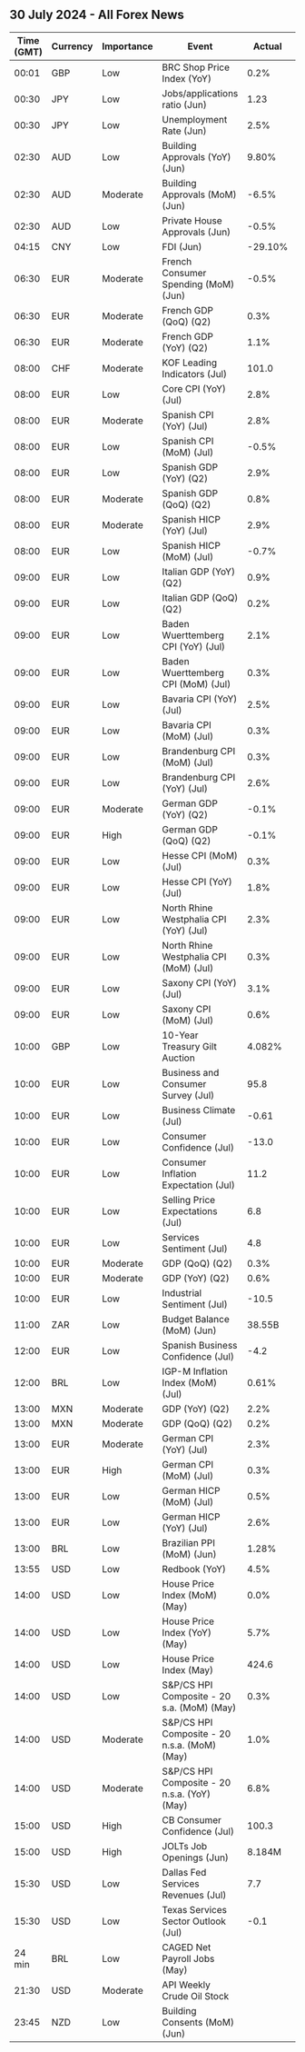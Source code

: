 ## 30 July 2024 - All Forex News

| Time (GMT) | Currency | Importance | Event | Actual | Forecast | Previous |
|------|----------|------------|-------|--------|----------|----------|
| 00:01 | GBP | Low | BRC Shop Price Index (YoY) | 0.2% |  | 0.2% |
| 00:30 | JPY | Low | Jobs/applications ratio (Jun) | 1.23 | 1.24 | 1.24 |
| 00:30 | JPY | Low | Unemployment Rate (Jun) | 2.5% | 2.6% | 2.6% |
| 02:30 | AUD | Low | Building Approvals (YoY) (Jun) | 9.80% |  | 15.00% |
| 02:30 | AUD | Moderate | Building Approvals (MoM) (Jun) | -6.5% | -2.1% | 5.7% |
| 02:30 | AUD | Low | Private House Approvals (Jun) | -0.5% |  | 1.9% |
| 04:15 | CNY | Low | FDI (Jun) | -29.10% |  | -28.20% |
| 06:30 | EUR | Moderate | French Consumer Spending (MoM) (Jun) | -0.5% | -0.2% | 0.8% |
| 06:30 | EUR | Moderate | French GDP (QoQ) (Q2) | 0.3% | 0.2% | 0.3% |
| 06:30 | EUR | Moderate | French GDP (YoY) (Q2) | 1.1% |  | 1.5% |
| 08:00 | CHF | Moderate | KOF Leading Indicators (Jul) | 101.0 | 102.6 | 102.7 |
| 08:00 | EUR | Low | Core CPI (YoY) (Jul) | 2.8% |  | 3.0% |
| 08:00 | EUR | Moderate | Spanish CPI (YoY) (Jul) | 2.8% | 3.0% | 3.4% |
| 08:00 | EUR | Low | Spanish CPI (MoM) (Jul) | -0.5% |  | 0.4% |
| 08:00 | EUR | Low | Spanish GDP (YoY) (Q2) | 2.9% |  | 2.6% |
| 08:00 | EUR | Moderate | Spanish GDP (QoQ) (Q2) | 0.8% | 0.5% | 0.8% |
| 08:00 | EUR | Moderate | Spanish HICP (YoY) (Jul) | 2.9% | 3.3% | 3.6% |
| 08:00 | EUR | Low | Spanish HICP (MoM) (Jul) | -0.7% | -0.3% | 0.4% |
| 09:00 | EUR | Low | Italian GDP (YoY) (Q2) | 0.9% | 0.8% | 0.6% |
| 09:00 | EUR | Low | Italian GDP (QoQ) (Q2) | 0.2% | 0.2% | 0.3% |
| 09:00 | EUR | Low | Baden Wuerttemberg CPI (YoY) (Jul) | 2.1% |  | 1.9% |
| 09:00 | EUR | Low | Baden Wuerttemberg CPI (MoM) (Jul) | 0.3% |  | 0.1% |
| 09:00 | EUR | Low | Bavaria CPI (YoY) (Jul) | 2.5% |  | 2.7% |
| 09:00 | EUR | Low | Bavaria CPI (MoM) (Jul) | 0.3% |  | 0.2% |
| 09:00 | EUR | Low | Brandenburg CPI (MoM) (Jul) | 0.3% |  | 0.1% |
| 09:00 | EUR | Low | Brandenburg CPI (YoY) (Jul) | 2.6% |  | 2.6% |
| 09:00 | EUR | Moderate | German GDP (YoY) (Q2) | -0.1% | 0.0% | -0.2% |
| 09:00 | EUR | High | German GDP (QoQ) (Q2) | -0.1% | 0.1% | 0.2% |
| 09:00 | EUR | Low | Hesse CPI (MoM) (Jul) | 0.3% |  | 0.1% |
| 09:00 | EUR | Low | Hesse CPI (YoY) (Jul) | 1.8% |  | 1.8% |
| 09:00 | EUR | Low | North Rhine Westphalia CPI (YoY) (Jul) | 2.3% |  | 2.2% |
| 09:00 | EUR | Low | North Rhine Westphalia CPI (MoM) (Jul) | 0.3% |  | 0.1% |
| 09:00 | EUR | Low | Saxony CPI (YoY) (Jul) | 3.1% |  | 2.8% |
| 09:00 | EUR | Low | Saxony CPI (MoM) (Jul) | 0.6% |  | 0.1% |
| 10:00 | GBP | Low | 10-Year Treasury Gilt Auction | 4.082% |  | 4.371% |
| 10:00 | EUR | Low | Business and Consumer Survey (Jul) | 95.8 | 95.4 | 95.9 |
| 10:00 | EUR | Low | Business Climate (Jul) | -0.61 |  | -0.47 |
| 10:00 | EUR | Low | Consumer Confidence (Jul) | -13.0 | -13.0 | -14.0 |
| 10:00 | EUR | Low | Consumer Inflation Expectation (Jul) | 11.2 |  | 13.1 |
| 10:00 | EUR | Low | Selling Price Expectations (Jul) | 6.8 |  | 6.2 |
| 10:00 | EUR | Low | Services Sentiment (Jul) | 4.8 | 6.4 | 6.2 |
| 10:00 | EUR | Moderate | GDP (QoQ) (Q2) | 0.3% | 0.2% | 0.3% |
| 10:00 | EUR | Moderate | GDP (YoY) (Q2) | 0.6% | 0.6% | 0.4% |
| 10:00 | EUR | Low | Industrial Sentiment (Jul) | -10.5 | -10.5 | -10.2 |
| 11:00 | ZAR | Low | Budget Balance (MoM) (Jun) | 38.55B |  | -12.78B |
| 12:00 | EUR | Low | Spanish Business Confidence (Jul) | -4.2 |  | -5.7 |
| 12:00 | BRL | Low | IGP-M Inflation Index (MoM) (Jul) | 0.61% | 0.47% | 0.81% |
| 13:00 | MXN | Moderate | GDP (YoY) (Q2) | 2.2% | 2.0% | 1.6% |
| 13:00 | MXN | Moderate | GDP (QoQ) (Q2) | 0.2% | 0.4% | 0.3% |
| 13:00 | EUR | Moderate | German CPI (YoY) (Jul) | 2.3% | 2.2% | 2.2% |
| 13:00 | EUR | High | German CPI (MoM) (Jul) | 0.3% | 0.3% | 0.1% |
| 13:00 | EUR | Low | German HICP (MoM) (Jul) | 0.5% | 0.2% | 0.2% |
| 13:00 | EUR | Low | German HICP (YoY) (Jul) | 2.6% | 2.4% | 2.5% |
| 13:00 | BRL | Low | Brazilian PPI (MoM) (Jun) | 1.28% |  | 0.36% |
| 13:55 | USD | Low | Redbook (YoY) | 4.5% |  | 4.9% |
| 14:00 | USD | Low | House Price Index (MoM) (May) | 0.0% | 0.2% | 0.3% |
| 14:00 | USD | Low | House Price Index (YoY) (May) | 5.7% |  | 6.5% |
| 14:00 | USD | Low | House Price Index (May) | 424.6 |  | 424.7 |
| 14:00 | USD | Low | S&P/CS HPI Composite - 20 s.a. (MoM) (May) | 0.3% | 0.3% | 0.4% |
| 14:00 | USD | Moderate | S&P/CS HPI Composite - 20 n.s.a. (MoM) (May) | 1.0% |  | 1.4% |
| 14:00 | USD | Moderate | S&P/CS HPI Composite - 20 n.s.a. (YoY) (May) | 6.8% | 6.5% | 7.3% |
| 15:00 | USD | High | CB Consumer Confidence (Jul) | 100.3 | 99.7 | 97.8 |
| 15:00 | USD | High | JOLTs Job Openings (Jun) | 8.184M | 8.020M | 8.230M |
| 15:30 | USD | Low | Dallas Fed Services Revenues (Jul) | 7.7 |  | 1.9 |
| 15:30 | USD | Low | Texas Services Sector Outlook (Jul) | -0.1 |  | -4.1 |
| 24 min | BRL | Low | CAGED Net Payroll Jobs (May) |  | 155.00K | 240.03K |
| 21:30 | USD | Moderate | API Weekly Crude Oil Stock |  |  | -3.900M |
| 23:45 | NZD | Low | Building Consents (MoM) (Jun) |  |  | -1.7% |
